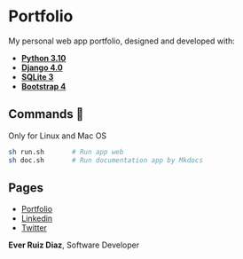 # Portfolio
My personal web app portfolio, designed and developed with:

- [**Python 3.10**](https://docs.python.org/3/)
- [**Django 4.0**](https://developer.mozilla.org/es/docs/Learn/Server-side/Django)
- [**SQLite 3**](https://www.sqlite.org/index.html)
- [**Bootstrap 4**](https://getbootstrap.com/docs/4.4/getting-started/introduction/)

## Commands 🤖
Only for Linux and Mac OS
```bash
sh run.sh       # Run app web
sh doc.sh       # Run documentation app by Mkdocs
```

## Pages
- [Portfolio](http://www.everdev.it/)
- [Linkedin](https://www.linkedin.com/in/everdev/)
- [Twitter](https://twitter.com/EverToujours)

**Ever Ruiz Diaz**, Software Developer